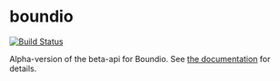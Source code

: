 # boundio

[![Build Status](https://secure.travis-ci.org/pwim/boundio.png?branch=master)](http://travis-ci.org/pwim/boundio)

Alpha-version of the beta-api for Boundio.  See [the documentation](http://www.doorkeeperhq.com/developer/boundio-ruby-gem) for details.
